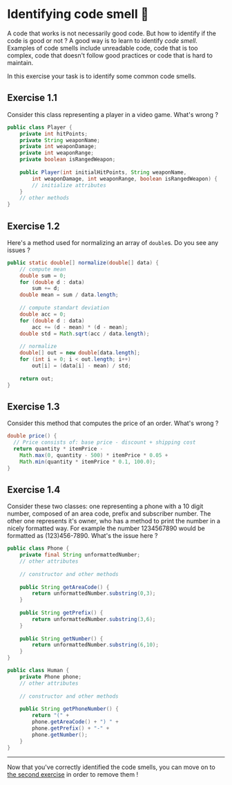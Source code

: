 # Identifying code smell :cheese:

A code that works is not necessarily good code. But how to identify if the code is good or not ? A good way is to learn to identify _code smell_. Examples of code smells include unreadable code, code that is too complex, code that doesn't follow good practices or code that is hard to maintain.

In this exercise your task is to identify some common code smells.

## Exercise 1.1

Consider this class representing a player in a video game. What's wrong ?

```java
public class Player {
    private int hitPoints;
    private String weaponName;
    private int weaponDamage;
    private int weaponRange;
    private boolean isRangedWeapon;
    
    public Player(int initialHitPoints, String weaponName,
        int weaponDamage, int weaponRange, boolean isRangedWeapon) {
        // initialize attributes
    }
    // other methods
}
```

## Exercise 1.2

Here's a method used for normalizing an array of `double`s. Do you see any issues ?

```java
public static double[] normalize(double[] data) {
    // compute mean
    double sum = 0;
    for (double d : data)
        sum += d;
    double mean = sum / data.length;
    
    // compute standart deviation
    double acc = 0;
    for (double d : data)
        acc += (d - mean) * (d - mean);
    double std = Math.sqrt(acc / data.length);
    
    // normalize
    double[] out = new double[data.length];
    for (int i = 0; i < out.length; i++)
        out[i] = (data[i] - mean) / std;
    
    return out;
}
```

## Exercise 1.3

Consider this method that computes the price of an order. What's wrong ?

```java
double price() {
  // Price consists of: base price - discount + shipping cost
  return quantity * itemPrice -
    Math.max(0, quantity - 500) * itemPrice * 0.05 +
    Math.min(quantity * itemPrice * 0.1, 100.0);
}
```

## Exercise 1.4

Consider these two classes: one representing a phone with a 10 digit number, composed of an area code, prefix and subscriber number. The other one represents it's owner, who has a method to print the number in a nicely formatted way. For example the number 1234567890 would be formatted as (123)456-7890. What's the issue here ?

```java
public class Phone {
    private final String unformattedNumber;
    // other attributes
    
    // constructor and other methods
    
    public String getAreaCode() {
        return unformattedNumber.substring(0,3);
    }
    
    public String getPrefix() {
        return unformattedNumber.substring(3,6);
    }
    
    public String getNumber() {
        return unformattedNumber.substring(6,10);
    }
}

public class Human {
    private Phone phone;
    // other attributes
    
    // constructor and other methods
    
    public String getPhoneNumber() {
        return "(" + 
        phone.getAreaCode() + ") " +
        phone.getPrefix() + "-" +
        phone.getNumber();
    }
}
```

* * *

Now that you've correctly identified the code smells, you can move on to [the second exercise](../ex2) in order to remove them !